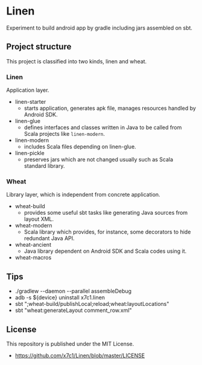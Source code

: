 # Linen
Experiment to build android app by gradle including jars assembled on sbt.

## Project structure

This project is classified into two kinds, linen and wheat.

### Linen

Application layer.

 * linen-starter
   * starts application, generates apk file, manages resources handled by Android SDK.
 * linen-glue
   * defines interfaces and classes written in Java to be called from Scala projects like `linen-modern`.
 * linen-modern
   * includes Scala files depending on linen-glue.
 * linen-pickle
   * preserves jars which are not changed usually such as Scala standard library.

### Wheat

Library layer, which is independent from concrete application.

 * wheat-build
   * provides some useful sbt tasks like generating Java sources from layout XML.
 * wheat-modern
   * Scala library which provides, for instance, some decorators to hide redundant Java API.
 * wheat-ancient
   * Java library dependent on Android SDK and Scala codes using it.
 * wheat-macros

## Tips

* ./gradlew --daemon --parallel assembleDebug
* adb -s ${device} uninstall x7c1.linen
* sbt ";wheat-build/publishLocal;reload;wheat:layoutLocations"
* sbt "wheat:generateLayout comment_row.xml"

## License

This repository is published under the MIT License.

 * https://github.com/x7c1/Linen/blob/master/LICENSE
